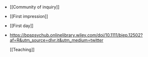 - [[Community of inquiry]]
- [[First impression]]
- [[First day]]
- https://bpspsychub.onlinelibrary.wiley.com/doi/10.1111/bjep.12502?af=R&utm_source=dlvr.it&utm_medium=twitter
  
  [[Teaching]]